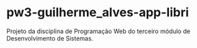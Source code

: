 # pw3-guilherme_alves-app-libri
Projeto da disciplina de Programação Web do terceiro módulo de Desenvolvimento de Sistemas.
